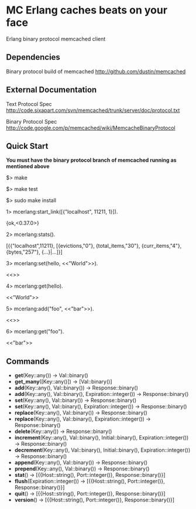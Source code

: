 # MC Erlang caches beats on your face

Erlang binary protocol memcached client

## Dependencies

Binary protocol build of memcached <http://github.com/dustin/memcached>

## External Documentation

Text Protocol Spec <http://code.sixapart.com/svn/memcached/trunk/server/doc/protocol.txt>

Binary Protocol Spec <http://code.google.com/p/memcached/wiki/MemcacheBinaryProtocol>

## Quick Start

**You must have the binary protocol branch of memcached running as mentioned above**

$> make

$> make test

$> sudo make install


1> mcerlang:start_link([{"localhost", 11211, 1}]).

{ok,<0.37.0>}


2> mcerlang:stats().

[{{"localhost",11211},
  [{evictions,"0"},
   {total_items,"30"},
   {curr_items,"4"},
   {bytes,"257"},
   {...}|...]}]

3> mcerlang:set(hello, <<"World">>).

<<>>

4> mcerlang:get(hello).

<<"World">>

5> mcerlang:add("foo", <<"bar">>).

<<>>

6> mcerlang:get("foo").

<<"bar">>

## Commands

* **get**(Key::any()) -> Val::binary()
* **get_many**([Key::any()]) -> [Val::binary()]
* **add**(Key::any(), Val::binary()) -> Response::binary()
* **add**(Key::any(), Val::binary(), Expiration::integer()) -> Response::binary()
* **set**(Key::any(), Val::binary()) -> Response::binary()
* **set**(Key::any(), Val::binary(), Expiration::integer()) -> Response::binary()
* **replace**(Key::any(), Val::binary()) -> Response::binary()
* **replace**(Key::any(), Val::binary(), Expiration::integer()) -> Response::binary()
* **delete**(Key::any()) -> Response::binary()
* **increment**(Key::any(), Val::binary(), Initial::binary(), Expiration::integer()) -> Response::binary()
* **decrement**(Key::any(), Val::binary(), Initial::binary(), Expiration::integer()) -> Response::binary()
* **append**(Key::any(), Val::binary()) -> Response::binary()
* **prepend**(Key::any(), Val::binary()) -> Response::binary()
* **stat**() -> [{{Host::string(), Port::integer()}, Response::binary()}]
* **flush**(Expiration::integer()) -> [{{Host::string(), Port::integer()}, Response::binary()}]
* **quit**() -> [{{Host::string(), Port::integer()}, Response::binary()}]
* **version**() -> [{{Host::string(), Port::integer()}, Response::binary()}]